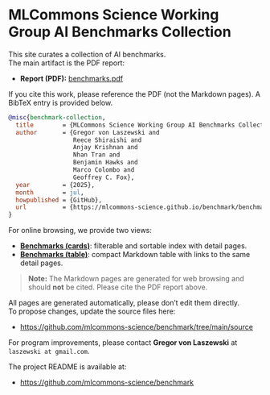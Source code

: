 # MLCommons Science Working Group AI Benchmarks Collection

This site curates a collection of AI benchmarks.  
The main artifact is the PDF report:

- **Report (PDF):** [benchmarks.pdf](benchmarks.pdf)

If you cite this work, please reference the PDF (not the Markdown pages). A BibTeX entry is provided below.

```bibtex
@misc{benchmark-collection,
  title        = {MLCommons Science Working Group AI Benchmarks Collection},
  author       = {Gregor von Laszewski and
                  Reece Shiraishi and
                  Anjay Krishnan and
                  Nhan Tran and
                  Benjamin Hawks and
                  Marco Colombo and
                  Geoffrey C. Fox},
  year         = {2025},
  month        = jul,
  howpublished = {GitHub},
  url          = {https://mlcommons-science.github.io/benchmark/benchmarks.pdf}
}
```

For online browsing, we provide two views:

- **[Benchmarks (cards)](md/benchmarks/)**: filterable and sortable index with detail pages.
- **[Benchmarks (table)](md/benchmarks_table.md)**: compact Markdown table with links to the same detail pages.

> **Note:** The Markdown pages are generated for web browsing and should **not** be cited. Please cite the PDF report above.

All pages are generated automatically, please don’t edit them directly.  
To propose changes, update the source files here:

- <https://github.com/mlcommons-science/benchmark/tree/main/source>

For program improvements, please contact **Gregor von Laszewski** at `laszewski at gmail.com`.

The project README is available at:

- <https://github.com/mlcommons-science/benchmark>
